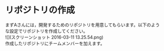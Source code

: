 # リポジトリの作成
まずAさんには，開発するためのリポジトリを用意してもらいます。以下のような設定でリポジトリを作成してください。  
![](スクリーンショット 2016-03-11 13.25.54.png)  
作成したリポジトリにチームメンバーを加えます。



